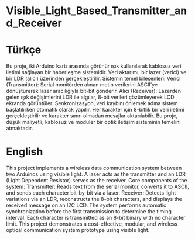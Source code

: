 # Visible_Light_Based_Transmitter_and_Receiver
# Türkçe
Bu proje, iki Arduino kartı arasında görünür ışık kullanılarak kablosuz veri iletimi sağlayan bir haberleşme sistemidir. Veri aktarımı, bir lazer (verici) ve bir LDR (alıcı) üzerinden gerçekleştirilir. Sistemin temel bileşenleri:
    Verici (Transmitter): Serial monitörden alınan metin verilerini ASCII’ye dönüştürerek lazer aracılığıyla bit-bit gönderir.
    Alıcı (Receiver): Lazerden gelen ışık değişimlerini LDR ile algılar, 8-bit verileri çözümleyerek LCD ekranda görüntüler.
Senkronizasyon, veri kaybını önlemek adına sistem başlatılırken otomatik olarak yapılır. Her karakter için 8-bitlik bir veri iletimi gerçekleştirilir ve karakter sınırı olmadan mesajlar aktarılabilir.
Bu proje, düşük maliyetli, kablosuz ve modüler bir optik iletişim sisteminin temelini atmaktadır.

# English
This project implements a wireless data communication system between two Arduinos using visible light. A laser acts as the transmitter and an LDR (Light Dependent Resistor) serves as the receiver. Core components of the system:
    Transmitter: Reads text from the serial monitor, converts it to ASCII, and sends each character bit-by-bit via a laser.
    Receiver: Detects light variations via an LDR, reconstructs the 8-bit characters, and displays the received message on an I2C LCD.
The system performs automatic synchronization before the first transmission to determine the timing interval. Each character is transmitted as an 8-bit binary with no character limit.
This project demonstrates a cost-effective, modular, and wireless optical communication system prototype using visible light.
